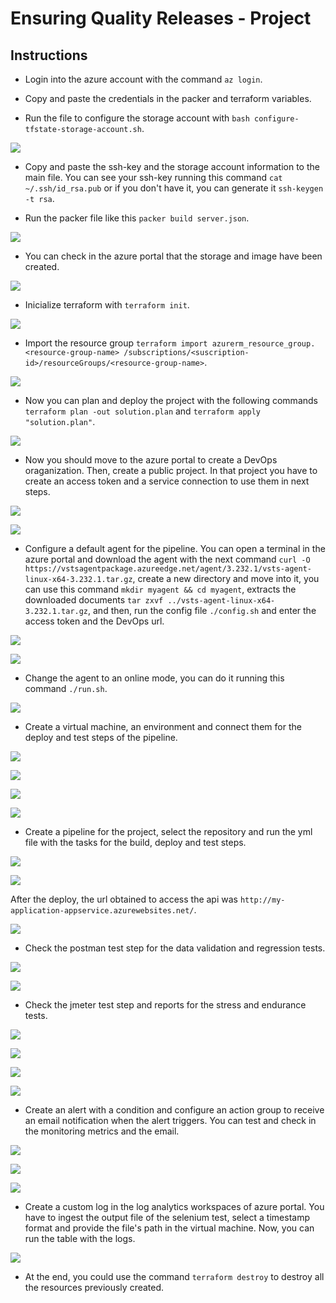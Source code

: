 # Ensuring Quality Releases - Project

## Instructions

- Login into the azure account with the command `az login`.

- Copy and paste the credentials in the packer and terraform variables.

- Run the file to configure the storage account with `bash configure-tfstate-storage-account.sh`.

![](https://github.com/dcquinche/Ensuring-Quality-Releases/blob/main/assets/1_storage_account.png)

- Copy and paste the ssh-key and the storage account information to the main file. You can see your ssh-key running this command `cat ~/.ssh/id_rsa.pub` or if you don't have it, you can generate it `ssh-keygen -t rsa`.

- Run the packer file like this `packer build server.json`.

![](https://github.com/dcquinche/Ensuring-Quality-Releases/blob/main/assets/2_packer.png)

- You can check in the azure portal that the storage and image have been created.

![](https://github.com/dcquinche/Ensuring-Quality-Releases/blob/main/assets/3_storage_and_image.png)

- Inicialize terraform with `terraform init`.

![](https://github.com/dcquinche/Ensuring-Quality-Releases/blob/main/assets/4_init.png)

- Import the resource group `terraform import azurerm_resource_group.<resource-group-name> /subscriptions/<suscription-id>/resourceGroups/<resource-group-name>`.

![](https://github.com/dcquinche/Ensuring-Quality-Releases/blob/main/assets/5_import.png)

- Now you can plan and deploy the project with the following commands `terraform plan -out solution.plan` and `terraform apply "solution.plan"`.

![](https://github.com/dcquinche/Ensuring-Quality-Releases/blob/main/assets/6_apply.png)

- Now you should move to the azure portal to create a DevOps oraganization. Then, create a public project. In that project you have to create an access token and a service connection to use them in next steps.

![](https://github.com/dcquinche/Ensuring-Quality-Releases/blob/main/assets/7_access_token.png)

![](https://github.com/dcquinche/Ensuring-Quality-Releases/blob/main/assets/8_service_connection.png)

- Configure a default agent for the pipeline. You can open a terminal in the azure portal and download the agent with the next command `curl -O https://vstsagentpackage.azureedge.net/agent/3.232.1/vsts-agent-linux-x64-3.232.1.tar.gz`, create a new directory and move into it, you can use this command `mkdir myagent && cd myagent`, extracts the downloaded documents `tar zxvf ../vsts-agent-linux-x64-3.232.1.tar.gz`, and then, run the config file `./config.sh` and enter the access token and the DevOps url.

![](https://github.com/dcquinche/Ensuring-Quality-Releases/blob/main/assets/9_download_default_agent.png)

![](https://github.com/dcquinche/Ensuring-Quality-Releases/blob/main/assets/10_config_agent.png)

- Change the agent to an online mode, you can do it running this command `./run.sh`.

![](https://github.com/dcquinche/Ensuring-Quality-Releases/blob/main/assets/11_agent_online.png)

- Create a virtual machine, an environment and connect them for the deploy and test steps of the pipeline.

![](https://github.com/dcquinche/Ensuring-Quality-Releases/blob/main/assets/12_virtual_machine.png)

![](https://github.com/dcquinche/Ensuring-Quality-Releases/blob/main/assets/13_environment.png)

![](https://github.com/dcquinche/Ensuring-Quality-Releases/blob/main/assets/14_vm_env_connection.png)

![](https://github.com/dcquinche/Ensuring-Quality-Releases/blob/main/assets/15_vm_env_connection.png)

- Create a pipeline for the project, select the repository and run the yml file with the tasks for the build, deploy and test steps.

![](https://github.com/dcquinche/Ensuring-Quality-Releases/blob/main/assets/16_pipeline_build.png)

![](https://github.com/dcquinche/Ensuring-Quality-Releases/blob/main/assets/17_pipeline_deploy.png)

After the deploy, the url obtained to access the api was `http://my-application-appservice.azurewebsites.net/`.

![](https://github.com/dcquinche/Ensuring-Quality-Releases/blob/main/assets/18_api.png)

- Check the postman test step for the data validation and regression tests.

![](https://github.com/dcquinche/Ensuring-Quality-Releases/blob/main/assets/19_postman_data_validation.png)

![](https://github.com/dcquinche/Ensuring-Quality-Releases/blob/main/assets/20_postman_regression.png)

- Check the jmeter test step and reports for the stress and endurance tests.

![](https://github.com/dcquinche/Ensuring-Quality-Releases/blob/main/assets/21_jmeter_stress.png)

![](https://github.com/dcquinche/Ensuring-Quality-Releases/blob/main/assets/22_jmeter_stress_report.png)

![](https://github.com/dcquinche/Ensuring-Quality-Releases/blob/main/assets/23_jmeter_endurance.png)

![](https://github.com/dcquinche/Ensuring-Quality-Releases/blob/main/assets/24_jmeter_endurance_report.png)

- Create an alert with a condition and configure an action group to receive an email notification when the alert triggers. You can test and check in the monitoring metrics and the email.

![](https://github.com/dcquinche/Ensuring-Quality-Releases/blob/main/assets/25_alert.png)

![](https://github.com/dcquinche/Ensuring-Quality-Releases/blob/main/assets/26_alert_email.png)

![](https://github.com/dcquinche/Ensuring-Quality-Releases/blob/main/assets/27_alert_metrics.png)

- Create a custom log in the log analytics workspaces of azure portal. You have to ingest the output file of the selenium test, select a timestamp format and provide the file's path in the virtual machine.  Now, you can run the table with the logs.

![](https://github.com/dcquinche/Ensuring-Quality-Releases/blob/main/assets/28_selenium_logs.png)

- At the end, you could use the command `terraform destroy` to destroy all the resources previously created.
